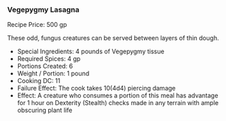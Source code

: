 ### Vegepygmy Lasagna

Recipe Price: 500 gp

These odd, fungus creatures can be served between layers of thin dough.

- ﻿﻿Special Ingredients: 4 pounds of Vegepygmy tissue
- ﻿﻿Required Spices: 4 gp
- ﻿﻿Portions Created: 6
- ﻿﻿Weight / Portion: 1 pound
- ﻿﻿Cooking DC: 11
- ﻿﻿Failure Effect: The cook takes 10(4d4) piercing damage
- ﻿﻿Effect: A creature who consumes a portion of this meal has advantage for 1 hour on Dexterity (Stealth) checks made in any terrain with ample obscuring plant life
